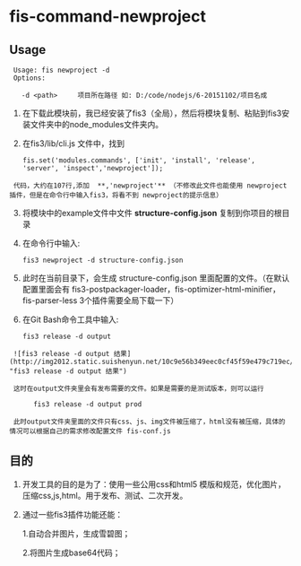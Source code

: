 # fis-command-newproject

## Usage

     Usage: fis newproject -d
     Options:

       -d <path>     项目所在路径 如: D:/code/nodejs/6-20151102/项目名成
       
      
 
1.    在下载此模块前，我已经安装了fis3（全局），然后将模块复制、粘贴到fis3安装文件夹中的node_modules文件夹内。
2.    在fis3/lib/cli.js 文件中，找到

          fis.set('modules.commands', ['init', 'install', 'release', 'server', 'inspect','newproject']);
          
     代码，大约在107行,添加  **,'newproject'** （不修改此文件也能使用 newproject 插件，但是在命令行中输入fis3，将看不到 newproject的提示信息）
3.    将模块中的example文件中文件 **structure-config.json** 复制到你项目的根目录
4.    在命令行中输入:

          fis3 newproject -d structure-config.json
   
5.    此时在当前目录下，会生成 structure-config.json 里面配置的文件。（在默认配置里面会有 fis3-postpackager-loader，fis-optimizer-html-minifier，fis-parser-less 3个插件需要全局下载一下）
6.    在Git Bash命令工具中输入:
          
          fis3 release -d output
     
     ![fis3 release -d output 结果](http://img2012.static.suishenyun.net/10c9e56b349eec0cf45f59e479c719ec/007379bdc7c96166ba5e1a2ad7d798e8.png!w480.jpg "fis3 release -d output 结果")

     这时在output文件夹里会有发布需要的文件。如果是需要的是测试版本，则可以运行 

          fis3 release -d output prod

     此时output文件夹里面的文件只有css、js、img文件被压缩了，html没有被压缩，具体的情况可以根据自己的需求修改配置文件 fis-conf.js
 
## 目的
 
 
1.   开发工具的目的是为了：使用一些公用css和html5 模版和规范，优化图片，压缩css,js,html。用于发布、测试、二次开发。

2.   通过一些fis3插件功能还能：
     
     1.自动合并图片，生成雪碧图；
          
     2.将图片生成base64代码；
          

